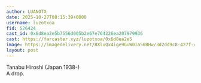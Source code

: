 ```yaml
---
author: LUANOTX
date: 2025-10-27T08:15:39+0000
username: luzotxoa
fid: 526424
cast_id: 0x6d8ea2e5b7556d005b2e67e764226ea207979936
cast: https://farcaster.xyz/luzotxoa/0x6d8ea2e5
image: https://imagedelivery.net/BXluQx4ige9GuW0Ia56BHw/3d2dd9c8-427f-4d13-ad51-baac68179e00/original
layout: post
---
```

Tanabu Hiroshi (Japan 1938-)  
A drop.  

<img src='https://imagedelivery.net/BXluQx4ige9GuW0Ia56BHw/3d2dd9c8-427f-4d13-ad51-baac68179e00/original' alt='' referrerpolicy='no-referrer'/>